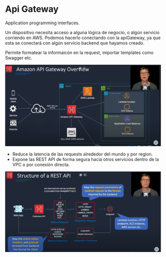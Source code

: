 # Api Gateway

Application programming interfaces.

Un dispositivo necesita acceso a alguna lógica de negocio, o algún servicio corriendo en AWS. Podemos hacerlo conectando con la apiGateway, ya que esta se conectará con algún servicio backend que hayamos creado.

Permite formatear la informaicón en la request, importar templates como Swagger etc.

![overview](overview.png)

- Reduce la latencia de las requests alrededor del mundo y por region.
- Expone las REST API de forma segura hacia otros servicios dentro de la VPC o por conexión directa.

![schema_rest](schema_rest.png)

